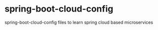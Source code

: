 # spring-boot-cloud-config
spring-boot-cloud-config files to learn spring cloud based microservices
